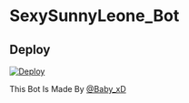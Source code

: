 # SexySunnyLeone_Bot

## Deploy

[![Deploy](https://www.herokucdn.com/deploy/button.svg)](https://heroku.com/deploy)

This Bot Is Made By [@Baby_xD](https://t.me/Baby_xD)

